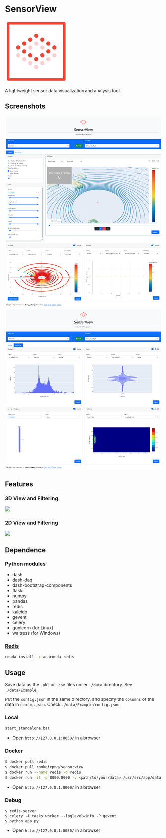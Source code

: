 # SensorView

<img src="./assets/sensorview_logo.svg" alt="logo" width="200"/>

A lightweight sensor data visualization and analysis tool.

## Screenshots

<img src="./assets/screenshot1.png" alt="screenshot1" width="800"/>

<img src="./assets/screenshot2.png" alt="screenshot2" width="800"/>
<!-- ![](./assets/screenshot1.png) -->

## Features

### 3D View and Filtering

![](./assets/3d.gif)

### 2D View and Filtering

![](./assets/2d.gif)


## Dependence

### Python modules

- dash
- dash-daq
- dash-bootstrap-components
- flask
- numpy
- pandas
- redis
- kaleido
- gevent
- celery
- gunicorn (for Linux)
- waitress (for Windows)

### [Redis](https://redis.io/)

```bash
conda install -c anaconda redis
```

## Usage

Save data as the `.pkl` or `.csv` files under `./data` directory. See `./data/Example`.

Put the `config.json` in the same directory, and specify the `columns` of the data in `config.json`. Check `./data/Example/config.json`.

### Local

```bat
start_standalone.bat
```

- Open `http://127.0.0.1:8050/` in a browser

### Docker

```bash
$ docker pull redis
$ docker pull rookeiepng/sensorview
$ docker run --name redis -d redis
$ docker run -it -p 8000:8000 -v <path/to/your/data>:/usr/src/app/data --link redis:redis rookiepeng/sensorview
```

- Open `http://127.0.0.1:8000/` in a browser

### Debug

```
$ redis-server
$ celery -A tasks worker --loglevel=info -P gevent
$ python app.py
```

- Open `http://127.0.0.1:8050/` in a browser
